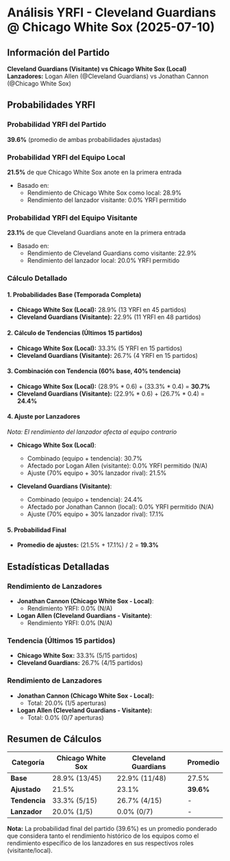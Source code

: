 # Análisis YRFI - Cleveland Guardians @ Chicago White Sox (2025-07-10)

## Información del Partido
**Cleveland Guardians (Visitante) vs Chicago White Sox (Local)**  
**Lanzadores:** Logan Allen (@Cleveland Guardians) vs Jonathan Cannon (@Chicago White Sox)

## Probabilidades YRFI

### Probabilidad YRFI del Partido
**39.6%** (promedio de ambas probabilidades ajustadas)

### Probabilidad YRFI del Equipo Local
**21.5%** de que Chicago White Sox anote en la primera entrada
- Basado en:
  - Rendimiento de Chicago White Sox como local: 28.9%
  - Rendimiento del lanzador visitante: 0.0% YRFI permitido

### Probabilidad YRFI del Equipo Visitante
**23.1%** de que Cleveland Guardians anote en la primera entrada
- Basado en:
  - Rendimiento de Cleveland Guardians como visitante: 22.9%
  - Rendimiento del lanzador local: 20.0% YRFI permitido

### Cálculo Detallado

#### 1. Probabilidades Base (Temporada Completa)
- **Chicago White Sox (Local):** 28.9% (13 YRFI en 45 partidos)
- **Cleveland Guardians (Visitante):** 22.9% (11 YRFI en 48 partidos)

#### 2. Cálculo de Tendencias (Últimos 15 partidos)
- **Chicago White Sox (Local):** 33.3% (5 YRFI en 15 partidos)
- **Cleveland Guardians (Visitante):** 26.7% (4 YRFI en 15 partidos)

#### 3. Combinación con Tendencia (60% base, 40% tendencia)
- **Chicago White Sox (Local):** (28.9% * 0.6) + (33.3% * 0.4) = **30.7%**
- **Cleveland Guardians (Visitante):** (22.9% * 0.6) + (26.7% * 0.4) = **24.4%**

#### 4. Ajuste por Lanzadores
*Nota: El rendimiento del lanzador afecta al equipo contrario*

- **Chicago White Sox (Local)**:
  - Combinado (equipo + tendencia): 30.7%
  - Afectado por Logan Allen (visitante): 0.0% YRFI permitido (N/A)
  - Ajuste (70% equipo + 30% lanzador rival): 21.5%

- **Cleveland Guardians (Visitante)**:
  - Combinado (equipo + tendencia): 24.4%
  - Afectado por Jonathan Cannon (local): 0.0% YRFI permitido (N/A)
  - Ajuste (70% equipo + 30% lanzador rival): 17.1%

#### 5. Probabilidad Final
- **Promedio de ajustes:** (21.5% + 17.1%) / 2 = **19.3%**

## Estadísticas Detalladas


### Rendimiento de Lanzadores
- **Jonathan Cannon (Chicago White Sox - Local)**:
  - Rendimiento YRFI: 0.0% (N/A)
- **Logan Allen (Cleveland Guardians - Visitante)**:
  - Rendimiento YRFI: 0.0% (N/A)
### Tendencia (Últimos 15 partidos)
- **Chicago White Sox:** 33.3% (5/15 partidos)
- **Cleveland Guardians:** 26.7% (4/15 partidos)

### Rendimiento de Lanzadores
- **Jonathan Cannon (Chicago White Sox - Local):**
  - Total: 20.0% (1/5 aperturas)
- **Logan Allen (Cleveland Guardians - Visitante):**
  - Total: 0.0% (0/7 aperturas)

## Resumen de Cálculos
| Categoría | Chicago White Sox    | Cleveland Guardians  | Promedio |
|-----------|----------------------|----------------------|----------|
| **Base** | 28.9% (13/45) | 22.9% (11/48) | 27.5% |
| **Ajustado** | 21.5% | 23.1% | **39.6%** |
| **Tendencia** | 33.3% (5/15) | 26.7% (4/15) | - |
| **Lanzador** | 20.0% (1/5) | 0.0% (0/7) | - |

**Nota:** La probabilidad final del partido (39.6%) es un promedio ponderado que considera tanto el rendimiento histórico de los equipos como el rendimiento específico de los lanzadores en sus respectivos roles (visitante/local).